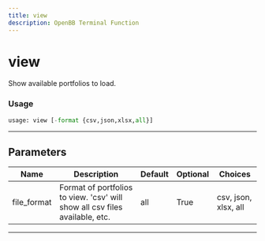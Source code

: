 ```yaml
---
title: view
description: OpenBB Terminal Function
---
```


# view

Show available portfolios to load.

### Usage

```python
usage: view [-format {csv,json,xlsx,all}]
```

---

## Parameters

| Name | Description | Default | Optional | Choices |
| ---- | ----------- | ------- | -------- | ------- |
| file_format | Format of portfolios to view. 'csv' will show all csv files available, etc. | all | True | csv, json, xlsx, all |
---


